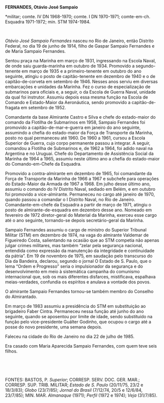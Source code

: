 **FERNANDES, Otávio José Sampaio**

\*militar; comte. IV DN 1968-1970; comte. I DN 1970-1971; comte-em-ch.
Esquadra 1971-1972; min. STM 1974-1984.

 

*Otávio José Sampaio Fernandes* nasceu no Rio de Janeiro, então Distrito
Federal, no dia 19 de junho de 1914, filho de Gaspar Sampaio Fernandes e
de Maria Sampaio Fernandes.

Sentou praça na Marinha em março de 1931, ingressando na Escola Naval,
de onde saiu guarda-marinha em outubro de 1934. Promovido a
segundo-tenente em março de 1935 e a primeiro-tenente em outubro do ano
seguinte, atingiu o posto de capitão-tenente em dezembro de 1940 e o de
capitão-de-corveta em setembro de 1946. Nesses anos serviu em diversas
embarcações e unidades da Marinha. Fez o curso de especialização de
submarinos para oficiais e, a seguir, o da Escola de Guerra Naval,
unidade da qual foi instrutor. Assumiu depois essa mesma função na
Escola de Comando e Estado-Maior da Aeronáutica, sendo promovido a
capitão-de-fragata em setembro de 1952.

Comandante da base Almirante Castro e Silva e chefe do estado-maior do
comando da Flotilha de Submarinos em 1958, Sampaio Fernandes foi
promovido a capitão-de-mar-e-guerra em janeiro do ano seguinte,
assumindo a chefia do estado-maior da Força de Transporte da Marinha,
posto no qual permaneceu até 1960. De 1960 a 1961, cursou a Escola
Superior de Guerra, cujo corpo permanente passou a integrar. A seguir,
comandou a Flotilha de Submarinos e, de 1962 a 1964, foi adido naval na
Argentina e no Uruguai. Chefe do Departamento de Assistência Social da
Marinha de 1964 a 1965, assumiu neste último ano a chefia do
estado-maior do Comando-em-Chefe da Esquadra.

Promovido a contra-almirante em dezembro de 1965, foi comandante da
Força de Transporte da Marinha de 1966 a 1967 e subchefe para operações
do Estado-Maior da Armada de 1967 a 1968. Em julho desse último ano,
assumiu o comando do IV Distrito Naval, sediado em Belém, e em outubro
foi promovido a vice-almirante. Permaneceu no cargo até janeiro de 1970,
quando passou a comandar o I Distrito Naval, no Rio de Janeiro.
Comandante-em-chefe da Esquadra a partir de março de 1971, atingiu o
posto de almirante-de-esquadra em dezembro desse ano. Nomeado em
fevereiro de 1972 diretor-geral do Material da Marinha, exerceu esse
cargo até o ano seguinte, tornando-se depois secretário-geral da
Marinha.

Sampaio Fernandes assumiu o cargo de ministro do Superior Tribunal
Militar (STM) em dezembro de 1974, na vaga do almirante Valdemar de
Figueiredo Costa, salientando na ocasião que ao STM competia não apenas
julgar crimes militares, mas também “zelar pela segurança nacional,
entendida como expressão da manutenção da integridade e continuidade da
pátria”. Em 19 de novembro de 1975, em saudação pelo transcurso do Dia
da Bandeira, declarou, segundo o jornal O Estado de S. Paulo, que o lema
“Ordem e Progresso” seria o impulsionador da segurança e do
desenvolvimento em meio à sistemática campanha do comunismo
internacional que, sob os mais diferentes disfarces, mistificava,
espalhava meias-verdades, confundia os espíritos e anulava a vontade dos
povos.

O almirante Sampaio Fernandes tornou-se também membro do Conselho do
Almirantado.

Em março de 1983 assumiu a presidência do STM em substituição ao
brigadeiro Faber Cintra. Permaneceu nessa função até junho do ano
seguinte, quando se aposentou por limite de idade, sendo substituído na
função pelo vice-presidente Guálter Godinho, que ocupou o cargo até a
posse do novo presidente, uma semana depois.

Faleceu na cidade do Rio de Janeiro no dia 22 de julho de 1985.

Era casado com Maria Aparecida Sampaio Fernandes, com quem teve seis
filhos.

 

 

FONTES: BASTOS, P. *Superior*; CORRESP. SERV. DOC. GER. MAR.; CORRESP.
SUP. TRIB. MILITAR; *Estado de S. Paulo* (20/11/75, 23/2 e 18/3/83);
*Globo* (23/7/85); *Jornal do Brasil* (7/12/74, 20/5 e 12/6/84,
23/7/85); MIN. MAR. *Almanaque* (1971); *Perfil* (1972 e 1974); *Veja*
(31/7/85).

 
